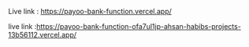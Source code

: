 
Live link : https://payoo-bank-function.vercel.app/

live link :https://payoo-bank-function-ofa7ul1jp-ahsan-habibs-projects-13b56112.vercel.app/

